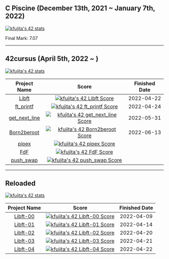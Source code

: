 ## C Piscine (December 13th, 2021 ~ January 7th, 2022)

[![kfujita's 42 stats](https://badge42.vercel.app/api/v2/cl2rttbbw001109l7z1owgvam/stats?cursusId=9&coalitionId=61)](https://github.com/JaeSeoKim/badge42)

Final Mark: 7.07

---

## 42cursus (April 5th, 2022 ~ )

[![kfujita's 42 stats](https://badge42.vercel.app/api/v2/cl2rttbbw001109l7z1owgvam/stats?cursusId=21&coalitionId=308)](https://github.com/JaeSeoKim/badge42)

| Project Name | Score | Finished Date |
| :---: | :---: | :---: |
| [Libft](https://github.com/TR-42/libft/tree/v1.0.0) | [![kfujita's 42 Libft Score](https://badge42.vercel.app/api/v2/cl2rttbbw001109l7z1owgvam/project/2568491)](https://github.com/JaeSeoKim/badge42) | 2022-04-22 |
| [ft_printf](https://github.com/TR-42/ft_printf) | [![kfujita's 42 ft_printf Score](https://badge42.vercel.app/api/v2/cl2rttbbw001109l7z1owgvam/project/2568577)](https://github.com/JaeSeoKim/badge42) | 2022-04-24 |
| [get_next_line](https://github.com/TR-42/GetNextLine) | [![kfujita's 42 get_next_line Score](https://badge42.vercel.app/api/v2/cl2rttbbw001109l7z1owgvam/project/2570395)](https://github.com/JaeSeoKim/badge42) | 2022-05-31 |
| [Born2beroot](https://github.com/TR-42/Born2BeRoot) | [![kfujita's 42 Born2beroot Score](https://badge42.vercel.app/api/v2/cl2rttbbw001109l7z1owgvam/project/2570449)](https://github.com/JaeSeoKim/badge42) | 2022-06-13 |
| [pipex](https://github.com/TR-42/pipex) | [![kfujita's 42 pipex Score](https://badge42.vercel.app/api/v2/cl2rttbbw001109l7z1owgvam/project/2620427)](https://github.com/JaeSeoKim/badge42) |  |
| [FdF](https://github.com/TR-42/FdF) | [![kfujita's 42 FdF Score](https://badge42.vercel.app/api/v2/cl2rttbbw001109l7z1owgvam/project/2620430)](https://github.com/JaeSeoKim/badge42) |  |
| [push_swap](https://github.com/TR-42/push_swap) | [![kfujita's 42 push_swap Score](https://badge42.vercel.app/api/v2/cl2rttbbw001109l7z1owgvam/project/2620426)](https://github.com/JaeSeoKim/badge42) |  |

---

## Reloaded

[![kfujita's 42 stats](https://badge42.vercel.app/api/v2/cl2rttbbw001109l7z1owgvam/stats?cursusId=28)](https://github.com/JaeSeoKim/badge42)

| Project Name | Score | Finished Date |
| :---: | :---: | :---: |
| [Libft-00](https://github.com/TR-42/libft-00) | [![kfujita's 42 Libft-00 Score](https://badge42.vercel.app/api/v2/cl2rttbbw001109l7z1owgvam/project/2553005)](https://github.com/JaeSeoKim/badge42) | 2022-04-09 |
| [Libft-01](https://github.com/TR-42/libft-01) | [![kfujita's 42 Libft-01 Score](https://badge42.vercel.app/api/v2/cl2rttbbw001109l7z1owgvam/project/2555882)](https://github.com/JaeSeoKim/badge42) | 2022-04-14 |
| [Libft-02](https://github.com/TR-42/libft-02) | [![kfujita's 42 Libft-02 Score](https://badge42.vercel.app/api/v2/cl2rttbbw001109l7z1owgvam/project/2560991)](https://github.com/JaeSeoKim/badge42) | 2022-04-20 |
| [Libft-03](https://github.com/TR-42/libft/tree/4051e69d9980d4284a10c4d6b9ff02e02bad381b) | [![kfujita's 42 Libft-03 Score](https://badge42.vercel.app/api/v2/cl2rttbbw001109l7z1owgvam/project/2567571)](https://github.com/JaeSeoKim/badge42) | 2022-04-21 |
| [Libft-04](https://github.com/TR-42/libft/tree/v1.0.0) | [![kfujita's 42 Libft-04 Score](https://badge42.vercel.app/api/v2/cl2rttbbw001109l7z1owgvam/project/2568504)](https://github.com/JaeSeoKim/badge42) | 2022-04-22 |
